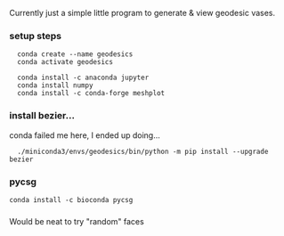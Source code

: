 Currently just a simple little program to generate & view geodesic vases.


### setup steps
```
  conda create --name geodesics
  conda activate geodesics

  conda install -c anaconda jupyter
  conda install numpy
  conda install -c conda-forge meshplot
```

### install bezier...
conda failed me here, I ended up doing...

```
  ./miniconda3/envs/geodesics/bin/python -m pip install --upgrade bezier
```

### pycsg

```
conda install -c bioconda pycsg
```


###

Would be neat to try "random" faces
